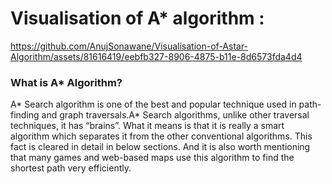 # Visualisation of A* algorithm :
https://github.com/AnujSonawane/Visualisation-of-Astar-Algorithm/assets/81616419/eebfb327-8906-4875-b11e-8d6573fda4d4

### What is A* Algorithm?
<p>A* Search algorithm is one of the best and popular technique used in path-finding and graph traversals.A* Search algorithms, unlike other traversal techniques, it has “brains”. What it means is that it is really a smart algorithm which separates it from the other conventional algorithms. This fact is cleared in detail in below sections. 
And it is also worth mentioning that many games and web-based maps use this algorithm to find the shortest path very efficiently.</p>

